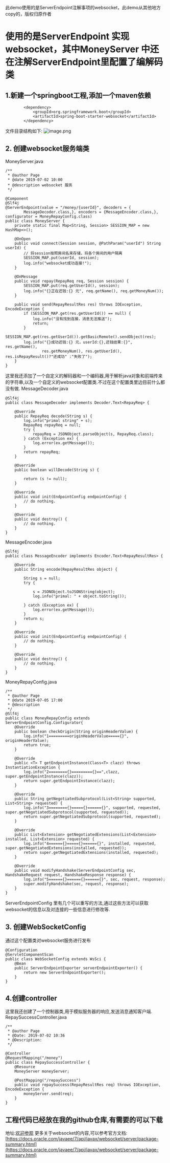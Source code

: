 此demo使用的是ServerEndpoint注解事项的websocket，此demo从其他地方copy的，版权归原作者
# 使用的是ServerEndpoint 实现websocket，其中MoneyServer 中还在注解ServerEndpoint里配置了编解码类
## 1.新建一个springboot工程,添加一个maven依赖
~~~
        <dependency>
            <groupId>org.springframework.boot</groupId>
            <artifactId>spring-boot-starter-websocket</artifactId>
        </dependency>
~~~
文件目录结构如下:
![image.png](https://upload-images.jianshu.io/upload_images/17897544-e2aacc2cc6955499.png?imageMogr2/auto-orient/strip%7CimageView2/2/w/1240)
## 2. 创建websocket服务端类
MoneyServer.java
~~~
/**
 * @author Page
 * @date 2019-07-02 10:00
 * @description websocket 服务
 */

@Component
@Slf4j
@ServerEndpoint(value = "/money/{userId}", decoders = {
        MessageDecoder.class,}, encoders = {MessageEncoder.class,}, configurator = MoneyRepayConfig.class)
public class MoneyServer {
    private static final Map<String, Session> SESSION_MAP = new HashMap<>();

    @OnOpen
    public void connect(Session session, @PathParam("userId") String userId) {
        // 将session按照房间名来存储，将各个房间的用户隔离
        SESSION_MAP.put(userId, session);
        log.info("websocket成功连接!");
    }

    @OnMessage
    public void repay(RepayReq req, Session session) {
        SESSION_MAP.put(req.getUserId(), session);
        log.info("{}正在还钱:{} 元", req.getName(), req.getMoneyNum());
    }

    public void send(RepayResultRes res) throws IOException, EncodeException {
        if (SESSION_MAP.get(res.getUserId()) == null) {
            log.info("没有找到连接，消息无法推送");
            return;
        }
        SESSION_MAP.get(res.getUserId()).getBasicRemote().sendObject(res);
        log.info("{}成功还钱:{} 元，userId:{},还钱结果:{}", res.getName(),
                res.getMoneyNum(), res.getUserId(), res.isRepayResult()?"还成功" :"失败了");
    }
}
~~~
这里我还添加了一个自定义的解码器和一个编码器,用于解析java对象和前端传来的字符串,以及一个自定义的websocket配置类.不过在这个配置类里边目前什么都没有做.
MessageDecoder.java
~~~
@Slf4j
public class MessageDecoder implements Decoder.Text<RepayReq> {
 
    @Override
    public RepayReq decode(String s) {
        log.info("primal string" + s);
        RepayReq repayReq = null;
        try {
            repayReq = JSONObject.parseObject(s, RepayReq.class);
        } catch (Exception ex) {
            log.error(ex.getMessage());
        }
        return repayReq;
    }
 
    @Override
    public boolean willDecode(String s) {
          
        return (s != null);
    }
 
    @Override
    public void init(EndpointConfig endpointConfig) {
        // do nothing.
    }
 
    @Override
    public void destroy() {
        // do nothing.
    }
}
~~~
MessageEncoder.java
~~~
@Slf4j
public class MessageEncoder implements Encoder.Text<RepayResultRes> {

    @Override
    public String encode(RepayResultRes object) {

        String s = null;
        try {

            s = JSONObject.toJSONString(object);
            log.info("primal: " + object.toString());

        } catch (Exception ex) {
            log.error(ex.getMessage());
        }
        return s;
    }

    @Override
    public void init(EndpointConfig endpointConfig) {
        // do nothing.
    }

    @Override
    public void destroy() {
        // do nothing.
    }
}
~~~
MoneyRepayConfig.java
~~~
/**
 * @author Page
 * @date 2019-07-05 17:00
 * @description
 */
@Slf4j
public class MoneyRepayConfig extends ServerEndpointConfig.Configurator{
    @Override
    public boolean checkOrigin(String originHeaderValue) {
        log.info("1=========originHeaderValue====={}", originHeaderValue);
        return true;
    }

    @Override
    public <T> T getEndpointInstance(Class<T> clazz) throws InstantiationException {
        log.info("2========{}========={}==",clazz, super.getEndpointInstance(clazz));
        return super.getEndpointInstance(clazz);
    }

    @Override
    public String getNegotiatedSubprotocol(List<String> supported, List<String> requested) {
        log.info("3========{}====={}======{}", supported, requested, super.getNegotiatedSubprotocol(supported, requested));
        return super.getNegotiatedSubprotocol(supported, requested);
    }

    @Override
    public List<Extension> getNegotiatedExtensions(List<Extension> installed, List<Extension> requested) {
        log.info("4======{}====={}======{}", installed, requested, super.getNegotiatedExtensions(installed, requested));
        return super.getNegotiatedExtensions(installed, requested);
    }

    @Override
    public void modifyHandshake(ServerEndpointConfig sec, HandshakeRequest request, HandshakeResponse response) {
        log.info("5======{}======{}======{}", sec, request, response);
        super.modifyHandshake(sec, request, response);
    }
}
~~~
ServerEndpointConfig 里有几个可以重写的方法,通过这些方法可以获取websocket的信息以及对连接的一些信息进行修改等.
## 3. 创建WebSocketConfig
通过这个配置类对websocket服务进行发布
~~~
@Configuration
@ServletComponentScan
public class WebSocketConfig extends WsSci {
    @Bean
    public ServerEndpointExporter serverEndpointExporter() {
        return new ServerEndpointExporter();
    }
}
~~~
## 4.创建controller
这里我还创建了一个控制器类,用于模拟服务器的响应,发送消息通知客户端.
RepaySuccessController.java
~~~
/**
 * @author Page
 * @Date: 2019-07-02 10:36
 * @Description:
 */

@Controller
@RequestMapping("/money")
public class RepaySuccessController {
    @Resource
    MoneyServer moneyServer;

    @PostMapping("/repaySuccess")
    public void repaySuccess(RepayResultRes req) throws IOException, EncodeException {
        moneyServer.send(req);
    }
}
~~~
## 工程代码已经放在我的github仓库,有需要的可以下载
地址:[欢迎参观](https://github.com/pageyang/websocketTest)
更多关于websocket的内容,可以参考官方文档:
[https://docs.oracle.com/javaee/7/api/javax/websocket/server/package-summary.html](https://docs.oracle.com/javaee/7/api/javax/websocket/server/package-summary.html)
